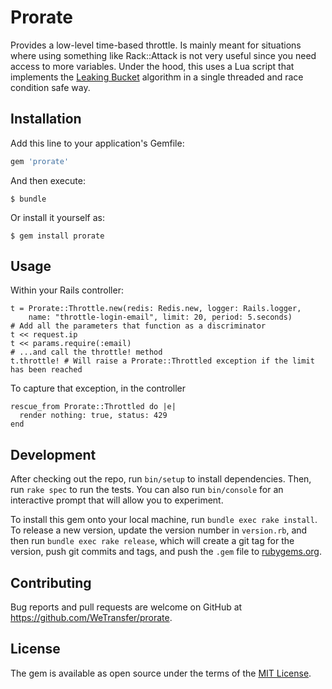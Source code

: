 # Prorate

Provides a low-level time-based throttle. Is mainly meant for situations where using something like Rack::Attack is not very
useful since you need access to more variables. Under the hood, this uses a Lua script that implements the
[Leaking Bucket](https://en.wikipedia.org/wiki/Leaky_bucket) algorithm in a single threaded and race condition safe way.

## Installation

Add this line to your application's Gemfile:

```ruby
gem 'prorate'
```

And then execute:

    $ bundle

Or install it yourself as:

    $ gem install prorate

## Usage

Within your Rails controller:

    t = Prorate::Throttle.new(redis: Redis.new, logger: Rails.logger,
        name: "throttle-login-email", limit: 20, period: 5.seconds)
    # Add all the parameters that function as a discriminator
    t << request.ip
    t << params.require(:email)
    # ...and call the throttle! method
    t.throttle! # Will raise a Prorate::Throttled exception if the limit has been reached

To capture that exception, in the controller

    rescue_from Prorate::Throttled do |e|
      render nothing: true, status: 429
    end

## Development

After checking out the repo, run `bin/setup` to install dependencies. Then, run `rake spec` to run the tests. You can also run `bin/console` for an interactive prompt that will allow you to experiment.

To install this gem onto your local machine, run `bundle exec rake install`. To release a new version, update the version number in `version.rb`, and then run `bundle exec rake release`, which will create a git tag for the version, push git commits and tags, and push the `.gem` file to [rubygems.org](https://rubygems.org).

## Contributing

Bug reports and pull requests are welcome on GitHub at https://github.com/WeTransfer/prorate.


## License

The gem is available as open source under the terms of the [MIT License](http://opensource.org/licenses/MIT).


